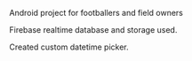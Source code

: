 Android project for footballers and field owners

Firebase realtime database and storage used.

Created custom datetime picker.
